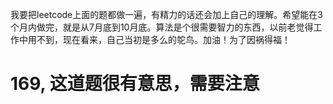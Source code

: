 我要把leetcode上面的题都做一遍，有精力的话还会加上自己的理解。希望能在3个月内做完，就是从7月底到10月底。算法是个很需要智力的东西，以前老觉得工作中用不到，现在看来，自己当初是多么的鸵鸟。加油！为了因祸得福！<br>

# 169, 这道题很有意思，需要注意